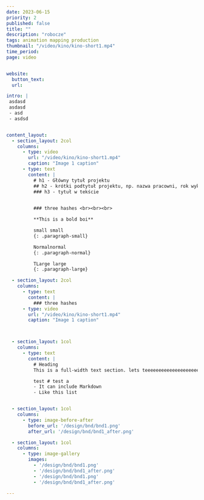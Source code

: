 ```yaml
---
date: 2023-06-15
priority: 2
published: false
title: ""
description: "robocze"
tags: animation mapping production
thumbnail: "/video/kino/kino-short1.mp4"
time_period:
page: video


website:
  button_text: 
  url: 

intro: |
 asdasd
 asdasd
 - asd
 - asdsd


content_layout:
  - section_layout: 2col
    columns:
      - type: video
        url: "/video/kino/kino-short1.mp4"
        caption: "Image 1 caption"
      - type: text
        content: |
          # h1 - Główny tytuł projektu
          ## h2 - krótki podtytuł projektu, np. nazwa pracowni, rok wykonania projektu
          ### h3 - tytuł w tekście
   

          ### three hashes <br><br><br>

          **This is a bold boi**     

          small small
          {: .paragraph-small}

          Normalnormal  
          {: .paragraph-normal}

          TLarge large
          {: .paragraph-large}

  - section_layout: 2col
    columns:
      - type: text
        content: |
          ### three hashes 
      - type: video
        url: "/video/kino/kino-short1.mp4"
        caption: "Image 1 caption"



  - section_layout: 1col
    columns:
      - type: text
        content: |
          # Heading
          This is a full-width text section. lets teeeeeeeeeeeeeeeeeeeeeeeeeeee eeeeeeeeeeeeeeeeeee eeeeeeeeeeeeeeeeeeeeeeeeeeeeeeeeeeeeeeeeeeeeeeeee eeeeeeeeeeeeest this

          test # test a
          - It can include Markdown
          - Like this list


  - section_layout: 1col
    columns:
      - type: image-before-after
        before_url: '/design/bnd/bnd1.png'
        after_url: '/design/bnd/bnd1_after.png'

  - section_layout: 1col
    columns:
      - type: image-gallery
        images:
          - '/design/bnd/bnd1.png'
          - '/design/bnd/bnd1_after.png'
          - '/design/bnd/bnd1.png'
          - '/design/bnd/bnd1_after.png'

---
```


